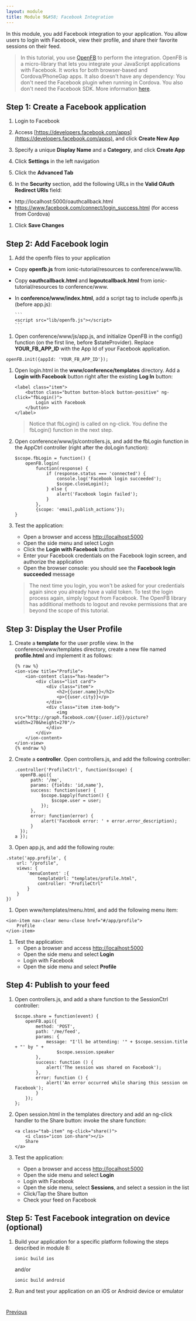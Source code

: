 ```yaml
---
layout: module
title: Module 9&#58; Facebook Integration
---
```

In this module, you add Facebook integration to your application. You allow users to login with Facebook, 
view their profile, and share their favorite sessions on their feed.

> In this tutorial, you use [OpenFB](https://github.com/ccoenraets/OpenFB) to perform the integration. OpenFB is a 
micro-library that lets you integrate 
your JavaScript applications with Facebook. It works for both browser-based and Cordova/PhoneGap apps. It also 
doesn't have any dependency: You don't need the Facebook plugin when running in Cordova. You also don't need the 
Facebook SDK. More information [here](https://github.com/ccoenraets/OpenFB).

## Step 1: Create a Facebook application

1. Login to Facebook

1. Access [https://developers.facebook.com/apps](https://developers.facebook.com/apps), and click **Create New App**

1. Specify a unique **Display Name** and a **Category**, and click **Create App**

1. Click **Settings** in the left navigation

1. Click the **Advanced Tab**

1. In the **Security** section, add the following URLs in the **Valid OAuth Redirect URIs** field:
  - http://localhost:5000/oauthcallback.html
  - https://www.facebook.com/connect/login_success.html (for access from Cordova)

1. Click **Save Changes**  


## Step 2: Add Facebook login

1. Add the openfb files to your application
  - Copy **openfb.js** from ionic-tutorial/resources to conference/www/lib.
  - Copy **oauthcallback.html** and **logoutcallback.html** from ionic-tutorial/resources to conference/www.
  - In **conference/www/index.html**, add a script tag to include openfb.js (before app.js):

        ```
        <script src="lib/openfb.js"></script>
        ```

1. Open conference/www/js/app.js, and initialize OpenFB in the config() function (on the first line, before $stateProvider). Replace **YOUR&#95;FB&#95;APP_ID** with the App Id of your Facebook application.

  ```
  openFB.init({appId: 'YOUR_FB_APP_ID'});

  ```

1. Open login.html in the **www/conference/templates** directory. Add a **Login with Facebook** button right after the 
existing **Log 
In** button: 

    ```
    <label class="item">
        <button class="button button-block button-positive" ng-click="fbLogin()">
            Login with Facebook
        </button>
    </label>
    ```

    > Notice that fbLogin() is called on ng-click. You define the fbLogin() function in the next step.

1. Open conference/www/js/controllers.js, and add the fbLogin function in the AppCtrl controller (right after the 
doLogin function):

    ```
    $scope.fbLogin = function() {
        openFB.login(
            function(response) {
                if (response.status === 'connected') {
                    console.log('Facebook login succeeded');
                    $scope.closeLogin();
                } else {
                    alert('Facebook login failed');
                }
            },
            {scope: 'email,publish_actions'});
    }
    ```

1. Test the application:
    - Open a browser and access [http://localhost:5000](http://localhost:5000)
    - Open the side menu and select Login
    - Click the **Login with Facebook** button
    - Enter your Facebook credentials on the Facebook login screen, and authorize the application 
    - Open the browser console: you should see the **Facebook login succeeded** message

    > The next time you login, you won't be asked for your credentials again since you already have a valid token. To
     test the login process again, simply logout from Facebook. The OpenFB library has additional methods to logout 
     and revoke permissions that are beyond the scope of this tutorial.  


## Step 3: Display the User Profile

1. Create a **template** for the user profile view. In the conference/www/templates directory, create a new file named **profile.html** and implement it as follows:

    ```
    {% raw %}
    <ion-view title="Profile">
        <ion-content class="has-header">
            <div class="list card">
                <div class="item">
                    <h2>{{user.name}}</h2>
                    <p>{{user.city}}</p>
                </div>
                <div class="item item-body">
                    <img src="http://graph.facebook.com/{{user.id}}/picture?width=270&height=270"/>
                </div>
            </div>
        </ion-content>
    </ion-view>
    {% endraw %}
    ```

1. Create a **controller**. Open controllers.js, and add the following controller:

    ```
    .controller('ProfileCtrl', function($scope) {
      openFB.api({
          path: '/me',
          params: {fields: 'id,name'},
          success: function(user) {
              $scope.$apply(function() {
                  $scope.user = user;
              });
          },
          error: function(error) {
              alert('Facebook error: ' + error.error_description);
          }
      });
   a });
    ```

1. Open app.js, and add the following route:

  ```
  .state('app.profile', {
      url: "/profile",
      views: {
          'menuContent' :{
              templateUrl: "templates/profile.html",
              controller: "ProfileCtrl"
          }
      }
  })
  ```

1. Open www/templates/menu.html, and add the following menu item:

  ```
  <ion-item nav-clear menu-close href="#/app/profile">
      Profile
  </ion-item>
  ```

1. Test the application:
    - Open a browser and access [http://localhost:5000](http://localhost:5000)
    - Open the side menu and select **Login**
    - Login with Facebook
    - Open the side menu and select **Profile**


## Step 4: Publish to your feed

1. Open controllers.js, and add a share function to the SessionCtrl controller:

    ```
    $scope.share = function(event) {
        openFB.api({
            method: 'POST',
            path: '/me/feed',
            params: {
                message: "I'll be attending: '" + $scope.session.title + "' by " +
                    $scope.session.speaker
            },
            success: function () {
                alert('The session was shared on Facebook');
            },
            error: function () {
                alert('An error occurred while sharing this session on Facebook');
            }
        });
    };
    ```

1. Open session.html in the templates directory and add an ng-click handler to the Share button: invoke the 
share function: 

    ```
    <a class="tab-item" ng-click="share()">
        <i class="icon ion-share"></i>
        Share
    </a>
    ```

1. Test the application:
    - Open a browser and access [http://localhost:5000](http://localhost:5000)
    - Open the side menu and select **Login**
    - Login with Facebook
    - Open the side menu, select **Sessions**, and select a session in the list
    - Click/Tap the Share button
    - Check your feed on Facebook


## Step 5: Test Facebook integration on device (optional)

1. Build your application for a specific platform following the steps described in module 8:

    ```
    ionic build ios
    ```

    and/or
 
    ```
    ionic build android
    ```
 
2. Run and test your application on an iOS or Android device or emulator 

<div class="row" style="margin-top:40px;">
<div class="col-sm-12">
<a href="build-ionic-project.html" class="btn btn-default"><i class="glyphicon glyphicon-chevron-left"></i> 
Previous</a>
</div>
</div>